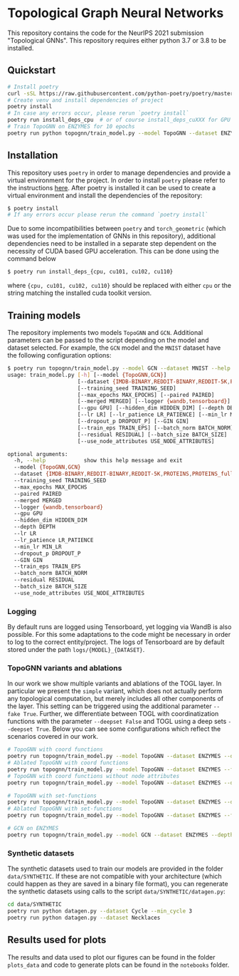 # Topological Graph Neural Networks

This repository contains the code for the NeurIPS 2021 submission "Topological
GNNs".  This repository requires either python 3.7 or 3.8 to be installed.

## Quickstart
```bash
# Install poetry
curl -sSL https://raw.githubusercontent.com/python-poetry/poetry/master/get-poetry.py | python -
# Create venv and install dependencies of project
poetry install
# In case any errors occur, please rerun `poetry install`
poetry run install_deps_cpu  # or of course install_deps_cuXXX for GPU support
# Train TopoGNN on ENZYMES for 10 epochs
poetry run python topognn/train_model.py --model TopoGNN --dataset ENZYMES --max_epochs 10
```

## Installation
This repository uses `poetry` in order to manage dependencies and provide
a virtual environment for the project.  In order to install `poetry` please
refer to the instructions [here](https://python-poetry.org/docs/#installation).
After poetry is installed it can be used to create a virtual environment and
install the dependencies of the repository:

```bash
$ poetry install
# If any errors occur please rerun the command `poetry install`
```

Due to some incompatibilities between `poetry` and `torch_geometric` (which was
used for the implementation of GNNs in this repository), additional
dependencies need to be installed in a separate step dependent on the necessity
of CUDA based GPU acceleration.  This can be done using the command below

```bash
$ poetry run install_deps_{cpu, cu101, cu102, cu110}
```

where `{cpu, cu101, cu102, cu110}` should be replaced with either `cpu` or the
string matching the installed cuda toolkit version.

## Training models
The repository implements two models `TopoGNN` and `GCN`.  Additional
parameters can be passed to the script depending on the model and dataset
selected. For example, the `GCN` model and the `MNIST` dataset have the
following configuration options:
```bash
$ poetry run topognn/train_model.py --model GCN --dataset MNIST --help
usage: train_model.py [-h] [--model {TopoGNN,GCN}]
                      [--dataset {IMDB-BINARY,REDDIT-BINARY,REDDIT-5K,PROTEINS,PROTEINS_full,ENZYMES,DD,MUTAG,MNIST,CIFAR10,PATTERN,CLUSTER,Necklaces,Cycles,NoCycles}]
                      [--training_seed TRAINING_SEED]
                      [--max_epochs MAX_EPOCHS] [--paired PAIRED]
                      [--merged MERGED] [--logger {wandb,tensorboard}]
                      [--gpu GPU] [--hidden_dim HIDDEN_DIM] [--depth DEPTH]
                      [--lr LR] [--lr_patience LR_PATIENCE] [--min_lr MIN_LR]
                      [--dropout_p DROPOUT_P] [--GIN GIN]
                      [--train_eps TRAIN_EPS] [--batch_norm BATCH_NORM]
                      [--residual RESIDUAL] [--batch_size BATCH_SIZE]
                      [--use_node_attributes USE_NODE_ATTRIBUTES]

optional arguments:
  -h, --help            show this help message and exit
  --model {TopoGNN,GCN}
  --dataset {IMDB-BINARY,REDDIT-BINARY,REDDIT-5K,PROTEINS,PROTEINS_full,ENZYMES,DD,MUTAG,MNIST,CIFAR10,PATTERN,CLUSTER,Necklaces,Cycles,NoCycles}
  --training_seed TRAINING_SEED
  --max_epochs MAX_EPOCHS
  --paired PAIRED
  --merged MERGED
  --logger {wandb,tensorboard}
  --gpu GPU
  --hidden_dim HIDDEN_DIM
  --depth DEPTH
  --lr LR
  --lr_patience LR_PATIENCE
  --min_lr MIN_LR
  --dropout_p DROPOUT_P
  --GIN GIN
  --train_eps TRAIN_EPS
  --batch_norm BATCH_NORM
  --residual RESIDUAL
  --batch_size BATCH_SIZE
  --use_node_attributes USE_NODE_ATTRIBUTES
```

### Logging
By default runs are logged using Tensorboard, yet logging via WandB is also
possible. For this some adaptations to the code might be necessary in order to
log to the correct entity/project.  The logs of Tensorboard are by default
stored under the path `logs/{MODEL}_{DATASET}`.

### TopoGNN variants and ablations
In our work we show multiple variants and ablations of the TOGL layer. In
particular we present the `simple` variant, which does not actually perform any
topological computation, but merely includes all other components of the layer.
This setting can be triggered using the additional parameter `--fake True`.
Further, we differentiate between TOGL with coordinatization functions with the
parameter `--deepset False` and TOGL using a deep sets `--deepset True`.  Below
you can see some configurations which reflect the scenarios covered in our
work.

```bash
# TopoGNN with coord functions
poetry run topognn/train_model.py --model TopoGNN --dataset ENZYMES --depth 3 --batch_size 20 --lr 0.0007 --lr_patience 25 --min_lr 0.000001
# Ablated TopoGNN with coord functions
poetry run topognn/train_model.py --model TopoGNN --dataset ENZYMES --fake True --depth 3 --batch_size 20 --lr 0.0007 --lr_patience 25 --min_lr 0.000001
# TopoGNN with coord functions without node attributes
poetry run topognn/train_model.py --model TopoGNN --dataset ENZYMES --depth 3 --batch_size 20 --lr 0.0007 --lr_patience 25 --min_lr 0.000001 --use_node_attributes False

# TopoGNN with set-functions
poetry run topognn/train_model.py --model TopoGNN --dataset ENZYMES --deepset True --depth 3 --batch_size 20 --lr 0.0007 --lr_patience 25 --min_lr 0.000001
# Ablated TopoGNN with set-functions
poetry run topognn/train_model.py --model TopoGNN --dataset ENZYMES --fake True --deepset True --depth 3 --batch_size 20 --lr 0.0007 --lr_patience 25 --min_lr 0.000001

# GCN on ENZYMES
poetry run topognn/train_model.py --model GCN --dataset ENZYMES --depth 4 --batch_size 20 --lr 0.0007 --lr_patience 25 --min_lr 0.000001
```

### Synthetic datasets
The synthetic datasets used to train our models are provided in the folder
`data/SYNTHETIC`. If these are not compatible with your architecture (which
could happen as they are saved in a binary file format), you can regenerate the
synthetic datasets using calls to the script `data/SYNTHETIC/datagen.py`:
```bash
cd data/SYNTHETIC
poetry run python datagen.py --dataset Cycle --min_cycle 3
poetry run python datagen.py --dataset Necklaces
```

## Results used for plots
The results and data used to plot our figures can be found in the folder
`plots_data` and code to generate plots can be found in the `notebooks` folder.
